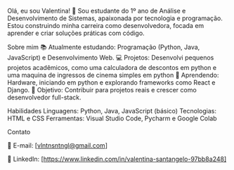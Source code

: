 Olá, eu sou Valentina! 👋
Sou estudante do 1º ano de Análise e Desenvolvimento de Sistemas, apaixonada por tecnologia e programação. Estou construindo minha carreira como desenvolvedora, focada em aprender e criar soluções práticas com código.

Sobre mim
📚 Atualmente estudando: Programação (Python, Java, JavaScript) e Desenvolvimento Web.
💻 Projetos: Desenvolvi pequenos projetos acadêmicos, como uma calculadora de descontos em python e uma maquina de ingressos de cinema simples em python
🌱 Aprendendo: Hardware, iniciando em python e explorando frameworks como React e Django.
🎯 Objetivo: Contribuir para projetos reais e crescer como desenvolvedor full-stack.

Habilidades
Linguagens: Python, Java, JavaScript (básico)
Tecnologias: HTML e CSS
Ferramentas: Visual Studio Code, Pycharm e Google Colab

Contato

📧 E-mail: [vlntnsntngl@gmail.com]

💼 LinkedIn: [https://www.linkedin.com/in/valentina-santangelo-97bb8a248]
